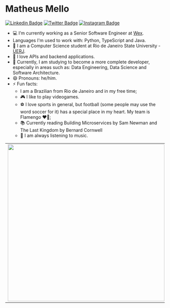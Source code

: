# Matheus Mello

[![Linkedin Badge](https://img.shields.io/badge/-LinkedIn-blue?style=for-the-badge&logo=Linkedin&logoColor=white&link=https://www.linkedin.com/in/mellomaths/)](https://www.linkedin.com/in/mellomaths/)
[![Twitter Badge](https://img.shields.io/badge/-Twitter-1ca0f1?style=for-the-badge&labelColor=1ca0f1&logo=twitter&logoColor=white&link=https://twitter.com/mellomaths)](https://twitter.com/mellomaths)
[![Instagram Badge](https://img.shields.io/badge/instagram-%23E4405F.svg?style=for-the-badge&logo=Instagram&logoColor=white&link=https://www.instagram.com/mellomaths)](https://www.instagram.com/mellomaths)


- 💻 I’m currently working as a Senior Software Engineer at [Wex](https://wexinc.com/).
- Languages I'm used to work with: Python, TypeScript and Java.
- 📜 I am a Computer Science student at Rio de Janeiro State University - [UERJ](https://www.uerj.br/).
- 🎯 I love APIs and backend applications.
- 🌱 Currently, I am studying to become a more complete developer, especially in areas such as: Data Engineering, Data Science and Software Architecture.
- 😄 Pronouns: he/him.
- ⚡ Fun facts: 
    - I am a Brazilian from Rio de Janeiro and in my free time;
    - 🎮 I like to play videogames.
    - ⚽️ I love sports in general, but football (some people may use the word soccer for it) has a special place in my heart. My team is Flamengo ❤🖤;
    - 📚 Currently reading Building Microservices by Sam Newman and  The Last Kingdom by Bernard Cornwell
    - 🎵 I am always listening to music.


<center>
  <table>
    <tr>
      <td><img width="495px" align="left" src="https://github-readme-stats.vercel.app/api?username=mellomaths&count_private=true&show_icons=true&theme=dracula" /></td>
      <td><img width="420px" align="left" src="https://github-readme-stats.vercel.app/api/top-langs/?username=mellomaths&layout=compact&theme=dracula" /></td>
    </tr>   
  </table>
</center>  
</a>
